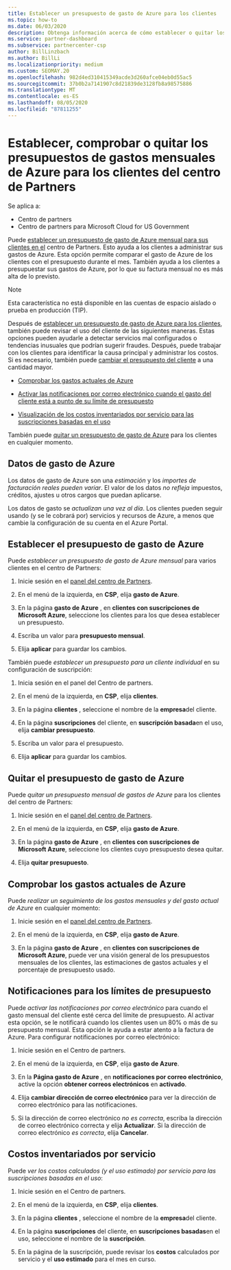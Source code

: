 ```yaml
---
title: Establecer un presupuesto de gasto de Azure para los clientes
ms.topic: how-to
ms.date: 06/03/2020
description: Obtenga información acerca de cómo establecer o quitar los presupuestos de gastos mensuales de Azure para los clientes y también ver los datos de gasto de Azure y establecer notificaciones relacionadas con el presupuesto.
ms.service: partner-dashboard
ms.subservice: partnercenter-csp
author: BillLinzbach
ms.author: BillLi
ms.localizationpriority: medium
ms.custom: SEOMAY.20
ms.openlocfilehash: 982d4ed310415349acde3d260afce04eb0d55ac5
ms.sourcegitcommit: 37b0b2a7141907c8d21839de3128fb8a98575886
ms.translationtype: MT
ms.contentlocale: es-ES
ms.lasthandoff: 08/05/2020
ms.locfileid: "87811255"
---
```

# <a name="set-check-or-remove-monthly-azure-spending-budgets-for-customers-in-partner-center"></a>Establecer, comprobar o quitar los presupuestos de gastos mensuales de Azure para los clientes del centro de Partners

Se aplica a:

- Centro de partners
- Centro de partners para Microsoft Cloud for US Government

Puede [establecer un presupuesto de gasto de Azure mensual para sus clientes en el](#set-azure-spending-budget) centro de Partners. Esto ayuda a los clientes a administrar sus gastos de Azure. Esta opción permite comparar el gasto de Azure de los clientes con el presupuesto durante el mes. También ayuda a los clientes a presupuestar sus gastos de Azure, por lo que su factura mensual no es más alta de lo previsto.

> [!NOTE]  
> Esta característica no está disponible en las cuentas de espacio aislado o prueba en producción (TIP).

Después de [establecer un presupuesto de gasto de Azure para los clientes](#set-azure-spending-budget), también puede revisar el uso del cliente de las siguientes maneras. Estas opciones pueden ayudarle a detectar servicios mal configurados o tendencias inusuales que podrían sugerir fraudes. Después, puede trabajar con los clientes para identificar la causa principal y administrar los costos. Si es necesario, también puede [cambiar el presupuesto del cliente](#set-azure-spending-budget) a una cantidad mayor.

- [Comprobar los gastos actuales de Azure](#check-current-azure-spending)

- [Activar las notificaciones por correo electrónico cuando el gasto del cliente está a punto de su límite de presupuesto](#notifications-for-budget-limits)

- [Visualización de los costos inventariados por servicio para las suscripciones basadas en el uso](#itemized-costs-by-service)

También puede [quitar un presupuesto de gasto de Azure](#remove-azure-spending-budget) para los clientes en cualquier momento.

## <a name="azure-spending-data"></a>Datos de gasto de Azure

Los datos de gasto de Azure son una *estimación* y los *importes de facturación reales pueden variar*. El valor de los datos *no refleja* impuestos, créditos, ajustes u otros cargos que puedan aplicarse.

Los datos de gasto se *actualizan una vez al día*. Los clientes pueden seguir usando (y se le cobrará por) servicios y recursos de Azure, a menos que cambie la configuración de su cuenta en el Azure Portal.

## <a name="set-azure-spending-budget"></a>Establecer el presupuesto de gasto de Azure

Puede *establecer un presupuesto de gasto de Azure mensual* para varios clientes en el centro de Partners:

1. Inicie sesión en el [panel del centro de Partners](https://partner.microsoft.com/dashboard/).

2. En el menú de la izquierda, en **CSP**, elija **gasto de Azure**.

3. En la página **gasto de Azure** , en **clientes con suscripciones de Microsoft Azure**, seleccione los clientes para los que desea establecer un presupuesto.

4. Escriba un valor para **presupuesto mensual**.

5. Elija **aplicar** para guardar los cambios.

También puede *establecer un presupuesto para un cliente individual* en su configuración de suscripción:

1. Inicia sesión en el panel del Centro de partners.

2. En el menú de la izquierda, en **CSP**, elija **clientes**.

3. En la página **clientes** , seleccione el nombre de la **empresa**del cliente.

4. En la página **suscripciones** del cliente, en **suscripción basada**en el uso, elija **cambiar presupuesto**.

5. Escriba un valor para el presupuesto.

6. Elija **aplicar** para guardar los cambios.

## <a name="remove-azure-spending-budget"></a>Quitar el presupuesto de gasto de Azure

Puede *quitar un presupuesto mensual de gastos de Azure* para los clientes del centro de Partners:

1. Inicie sesión en el [panel del centro de Partners](https://partner.microsoft.com/dashboard/).

2. En el menú de la izquierda, en **CSP**, elija **gasto de Azure**.

3. En la página **gasto de Azure** , en **clientes con suscripciones de Microsoft Azure**, seleccione los clientes cuyo presupuesto desea quitar.

4. Elija **quitar presupuesto**.

## <a name="check-current-azure-spending"></a>Comprobar los gastos actuales de Azure

Puede *realizar un seguimiento de los gastos mensuales y del gasto actual de Azure* en cualquier momento:

1. Inicie sesión en el [panel del centro de Partners](https://partner.microsoft.com/dashboard/).

2. En el menú de la izquierda, en **CSP**, elija **gasto de Azure**.

3. En la página **gasto de Azure** , en **clientes con suscripciones de Microsoft Azure**, puede ver una visión general de los presupuestos mensuales de los clientes, las estimaciones de gastos actuales y el porcentaje de presupuesto usado.

## <a name="notifications-for-budget-limits"></a>Notificaciones para los límites de presupuesto

Puede *activar las notificaciones por correo electrónico* para cuando el gasto mensual del cliente esté cerca del límite de presupuesto. Al activar esta opción, se le notificará cuando los clientes usen un 80% o más de su presupuesto mensual. Esta opción le ayuda a estar atento a la factura de Azure. Para configurar notificaciones por correo electrónico:

1. Inicie sesión en el Centro de partners.

2. En el menú de la izquierda, en **CSP**, elija **gasto de Azure**.

3. En la **Página gasto de Azure** , en **notificaciones por correo electrónico**, active la opción **obtener correos electrónicos** en **activado**.

4. Elija **cambiar dirección de correo electrónico** para ver la dirección de correo electrónico para las notificaciones.

5. Si la dirección de correo electrónico *no es correcta*, escriba la dirección de correo electrónico correcta y elija **Actualizar**. Si la dirección de correo electrónico *es correcta*, elija **Cancelar**.

## <a name="itemized-costs-by-service"></a>Costos inventariados por servicio

Puede *ver los costos calculados (y el uso estimado) por servicio para las suscripciones basadas en el uso*:

1. Inicie sesión en el Centro de partners.

2. En el menú de la izquierda, en **CSP**, elija **clientes**.

3. En la página **clientes** , seleccione el nombre de la **empresa**del cliente.

4. En la página **suscripciones** del cliente, en **suscripciones basadas**en el uso, seleccione el nombre de la **suscripción**.

5. En la página de la suscripción, puede revisar los **costos** calculados por servicio y el **uso estimado** para el mes en curso.
